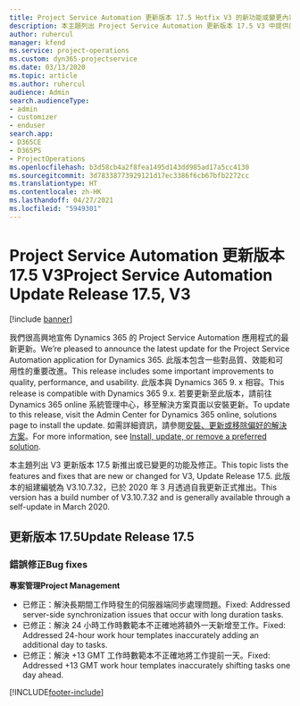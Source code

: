 ```yaml
---
title: Project Service Automation 更新版本 17.5 Hotfix V3 的新功能或變更內容
description: 本主題列出 Project Service Automation 更新版本 17.5 V3 中提供的功能和修正。
author: ruhercul
manager: kfend
ms.service: project-operations
ms.custom: dyn365-projectservice
ms.date: 03/13/2020
ms.topic: article
ms.author: ruhercul
audience: Admin
search.audienceType:
- admin
- customizer
- enduser
search.app:
- D365CE
- D365PS
- ProjectOperations
ms.openlocfilehash: b3d58cb4a2f8fea1495d143dd985ad17a5cc4130
ms.sourcegitcommit: 3d78338773929121d17ec3386f6cb67bfb2272cc
ms.translationtype: HT
ms.contentlocale: zh-HK
ms.lasthandoff: 04/27/2021
ms.locfileid: "5949301"
---
```

# <a name="project-service-automation-update-release-175-v3"></a><span data-ttu-id="9bd3b-103">Project Service Automation 更新版本 17.5 V3</span><span class="sxs-lookup"><span data-stu-id="9bd3b-103">Project Service Automation Update Release 17.5, V3</span></span>

[!include [banner](../includes/psa-now-project-operations.md)]

<span data-ttu-id="9bd3b-104">我們很高興地宣佈 Dynamics 365 的 Project Service Automation 應用程式的最新更新。</span><span class="sxs-lookup"><span data-stu-id="9bd3b-104">We’re pleased to announce the latest update for the Project Service Automation application for Dynamics 365.</span></span> <span data-ttu-id="9bd3b-105">此版本包含一些對品質、效能和可用性的重要改進。</span><span class="sxs-lookup"><span data-stu-id="9bd3b-105">This release includes some important improvements to quality, performance, and usability.</span></span>  <span data-ttu-id="9bd3b-106">此版本與 Dynamics 365 9. x 相容。</span><span class="sxs-lookup"><span data-stu-id="9bd3b-106">This release is compatible with Dynamics 365 9.x.</span></span> <span data-ttu-id="9bd3b-107">若要更新至此版本，請前往 Dynamics 365 online 系統管理中心，移至解決方案頁面以安裝更新。</span><span class="sxs-lookup"><span data-stu-id="9bd3b-107">To update to this release, visit the Admin Center for Dynamics 365 online, solutions page to install the update.</span></span> <span data-ttu-id="9bd3b-108">如需詳細資訊，請參閱[安裝、更新或移除偏好的解決方案](/power-platform/admin/install-remove-preferred-solution)。</span><span class="sxs-lookup"><span data-stu-id="9bd3b-108">For more information, see [Install, update, or remove a preferred solution](/power-platform/admin/install-remove-preferred-solution).</span></span>

<span data-ttu-id="9bd3b-109">本主題列出 V3 更新版本 17.5 新推出或已變更的功能及修正。</span><span class="sxs-lookup"><span data-stu-id="9bd3b-109">This topic lists the features and fixes that are new or changed for V3, Update Release 17.5.</span></span> <span data-ttu-id="9bd3b-110">此版本的組建編號為 V3.10.7.32，已於 2020 年 3 月透過自我更新正式推出。</span><span class="sxs-lookup"><span data-stu-id="9bd3b-110">This version has a build number of V3.10.7.32 and is generally available through a self-update in March 2020.</span></span>


## <a name="update-release-175"></a><span data-ttu-id="9bd3b-111">更新版本 17.5</span><span class="sxs-lookup"><span data-stu-id="9bd3b-111">Update Release 17.5</span></span>

### <a name="bug-fixes"></a><span data-ttu-id="9bd3b-112">錯誤修正</span><span class="sxs-lookup"><span data-stu-id="9bd3b-112">Bug fixes</span></span>


<span data-ttu-id="9bd3b-113">**專案管理**</span><span class="sxs-lookup"><span data-stu-id="9bd3b-113">**Project Management**</span></span>

- <span data-ttu-id="9bd3b-114">已修正：解決長期間工作時發生的伺服器端同步處理問題。</span><span class="sxs-lookup"><span data-stu-id="9bd3b-114">Fixed: Addressed server-side synchronization issues that occur with long duration tasks.</span></span>
- <span data-ttu-id="9bd3b-115">已修正：解決 24 小時工作時數範本不正確地將額外一天新增至工作。</span><span class="sxs-lookup"><span data-stu-id="9bd3b-115">Fixed: Addressed 24-hour work hour templates inaccurately adding an additional day to tasks.</span></span>
- <span data-ttu-id="9bd3b-116">已修正：解決 +13 GMT 工作時數範本不正確地將工作提前一天。</span><span class="sxs-lookup"><span data-stu-id="9bd3b-116">Fixed: Addressed +13 GMT work hour templates inaccurately shifting tasks one day ahead.</span></span>



[!INCLUDE[footer-include](../includes/footer-banner.md)]